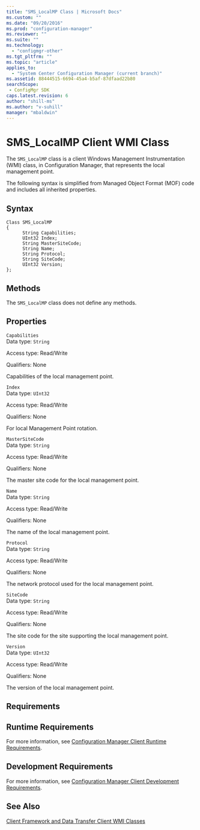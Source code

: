 ```yaml
---
title: "SMS_LocalMP Class | Microsoft Docs"
ms.custom: ""
ms.date: "09/20/2016"
ms.prod: "configuration-manager"
ms.reviewer: ""
ms.suite: ""
ms.technology:
  - "configmgr-other"
ms.tgt_pltfrm: ""
ms.topic: "article"
applies_to:
  - "System Center Configuration Manager (current branch)"
ms.assetid: 88444515-6694-45a4-b5af-87dfaad22b80searchScope: - ConfigMgr SDK
caps.latest.revision: 6
author: "shill-ms"
ms.author: "v-suhill"
manager: "mbaldwin"
---
```

# SMS_LocalMP Client WMI Class
The `SMS_LocalMP` class is a client Windows Management Instrumentation (WMI) class, in Configuration Manager, that represents the local management point.  

 The following syntax is simplified from Managed Object Format (MOF) code and includes all inherited properties.  

## Syntax  

```  
Class SMS_LocalMP  
{  
      String Capabilities;  
      UInt32 Index;  
      String MasterSiteCode;  
      String Name;  
      String Protocol;  
      String SiteCode;  
      UInt32 Version;  
};  
```  

## Methods  
 The `SMS_LocalMP` class does not define any methods.  

## Properties  
 `Capabilities`  
 Data type: `String`  

 Access type: Read/Write  

 Qualifiers: None  

 Capabilities of the local management point.  

 `Index`  
 Data type: `UInt32`  

 Access type: Read/Write  

 Qualifiers: None  

 For local Management Point rotation.  

 `MasterSiteCode`  
 Data type: `String`  

 Access type: Read/Write  

 Qualifiers: None  

 The master site code for the local management point.  

 `Name`  
 Data type: `String`  

 Access type: Read/Write  

 Qualifiers: None  

 The name of the local management point.  

 `Protocol`  
 Data type: `String`  

 Access type: Read/Write  

 Qualifiers: None  

 The network protocol used for the local management point.  

 `SiteCode`  
 Data type: `String`  

 Access type: Read/Write  

 Qualifiers: None  

 The site code for the site supporting the local management point.  

 `Version`  
 Data type: `UInt32`  

 Access type: Read/Write  

 Qualifiers: None  

 The version of the local management point.  

## Requirements  

## Runtime Requirements  
 For more information, see [Configuration Manager Client Runtime Requirements](../../../../../develop/core/reqs/client-runtime-requirements.md).  

## Development Requirements  
 For more information, see [Configuration Manager Client Development Requirements](../../../../../develop/core/reqs/client-development-requirements.md).  

## See Also  
 [Client Framework and Data Transfer Client WMI Classes](../../../../../develop/reference/core/clients/client-classes/client-framework-and-data-transfer-client-wmi-classes.md)

